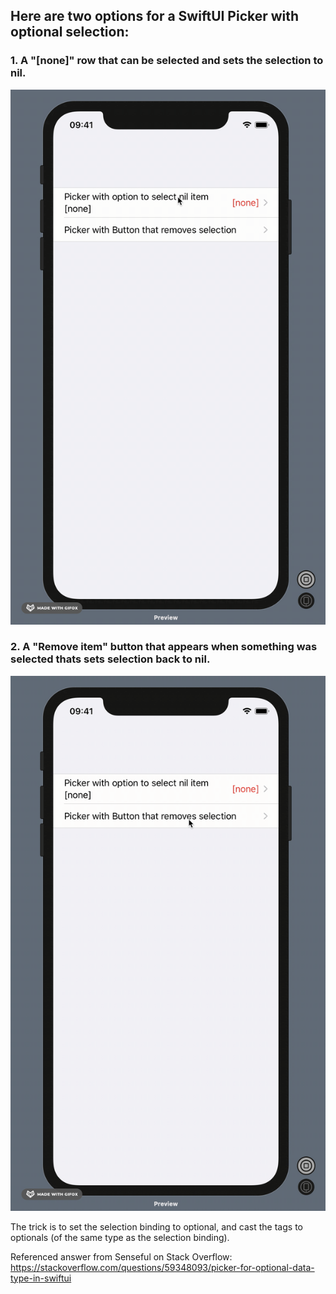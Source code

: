 ## Here are two options for a SwiftUI Picker with optional selection:

### 1. A "[none]" row that can be selected and sets the selection to nil.

![](Option1.gif)

### 2. A "Remove item" button that appears when something was selected thats sets selection back to nil.

![](Option2.gif)

The trick is to set the selection binding to optional, and cast the tags to optionals (of the same type as the selection binding).

Referenced answer from Senseful on Stack Overflow:
https://stackoverflow.com/questions/59348093/picker-for-optional-data-type-in-swiftui

